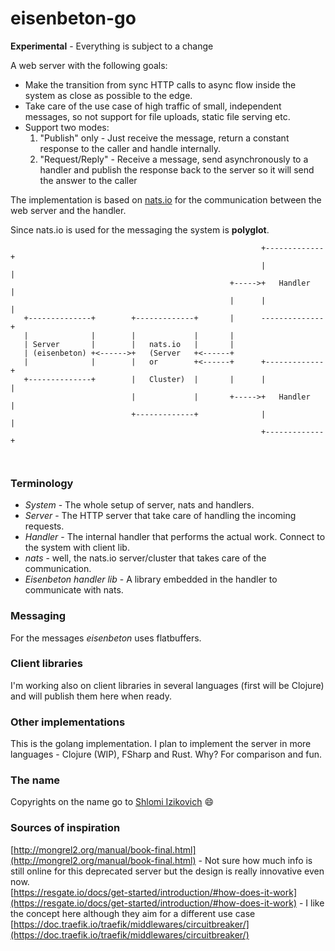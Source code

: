 # eisenbeton-go

**Experimental** - Everything is subject to a change

A web server with the following goals:
- Make the transition from sync HTTP calls to async flow inside the system as close as possible to the edge.
- Take care of the use case of high traffic of small, independent messages, so not support for file uploads, static file serving etc.
- Support two modes: 
  1) "Publish" only - Just receive the message, return a constant response to the caller and handle internally.
  2) "Request/Reply" - Receive a message, send asynchronously to a handler and publish the response back to the server so it will send the answer to the caller

The implementation is based on [nats.io](http://nats.io) for the communication between the web server and the handler.

Since nats.io is used for the messaging the system is **polyglot**.

```
                                                        +-------------+
                                                        |             |
                                                 +----->+   Handler   |
                                                 |      |             |
   +--------------+        +-------------+       |      --------------+
   |              |        |             |       |
   | Server       |        |   nats.io   |       |
   | (eisenbeton) +<------>+   (Server   +<------+
   |              |        |   or        +<------+      +-------------+
   +--------------+        |   Cluster)  |       |      |             |
                           |             |       +----->+   Handler   |
                           +-------------+              |             |
                                                        +-------------+



```


### Terminology
- *System* - The whole setup of server, nats and handlers.
- *Server* - The HTTP server that take care of handling the incoming requests.
- *Handler* - The internal handler that performs the actual work. Connect to the system with client lib.
- *nats* - well, the nats.io server/cluster that takes care of the communication.
- *Eisenbeton handler lib* - A library embedded in the handler to communicate with nats.

### Messaging 
For the messages *eisenbeton* uses flatbuffers.

### Client libraries
I'm working also on client libraries in several languages (first will be Clojure) and will publish them here when ready.

### Other implementations
This is the golang implementation. I plan to implement the server in more languages - Clojure (WIP), FSharp and Rust. Why? For comparison and fun.

### The name
Copyrights on the name go to [Shlomi Izikovich](https://github.com/shlomii) :smile:

### Sources of inspiration
[http://mongrel2.org/manual/book-final.html](http://mongrel2.org/manual/book-final.html) - Not sure how much info is still online for this deprecated server but the design is really innovative even now.  
[https://resgate.io/docs/get-started/introduction/#how-does-it-work](https://resgate.io/docs/get-started/introduction/#how-does-it-work) - I like the concept here although they aim for a different use case  
[https://doc.traefik.io/traefik/middlewares/circuitbreaker/](https://doc.traefik.io/traefik/middlewares/circuitbreaker/)
